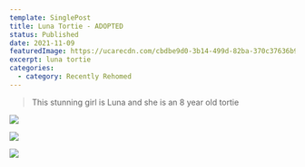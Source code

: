 ```yaml
---
template: SinglePost
title: Luna Tortie - ADOPTED
status: Published
date: 2021-11-09
featuredImage: https://ucarecdn.com/cbdbe9d0-3b14-499d-82ba-370c37636b9f/-/crop/843x591/0,167/-/preview/
excerpt: luna tortie
categories:
  - category: Recently Rehomed
---
```

> This stunning girl is Luna and she is an 8 year old tortie

![](https://ucarecdn.com/9ec71758-d00c-4512-b663-9f6e6b9214e0/-/preview/)

![](https://ucarecdn.com/fcdc7473-0960-479d-8256-1e2ec520adf4/)

![](https://ucarecdn.com/edfdcc2b-8a78-4af2-9c45-b9d37242674e/)